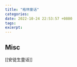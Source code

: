 ```yaml
---
title: "格林童话"
categories: 
date: 2022-10-24 22:53:57 +0800
tags: 
excerpt: 
---
```













## Misc

[[安徒生童话]]

